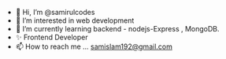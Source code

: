 - 👋 Hi, I’m @samirulcodes
- 👀 I’m interested in web development
- 🌱 I’m currently learning backend - nodejs-Express , MongoDB.
- ✨ Frontend Developer
- 📫 How to reach me ... samislam192@gmail.com

<!---
samirulcodes/samirulcodes is a ✨ special ✨ repository because its `README.md` (this file) appears on your GitHub profile.
You can click the Preview link to take a look at your changes.
--->
